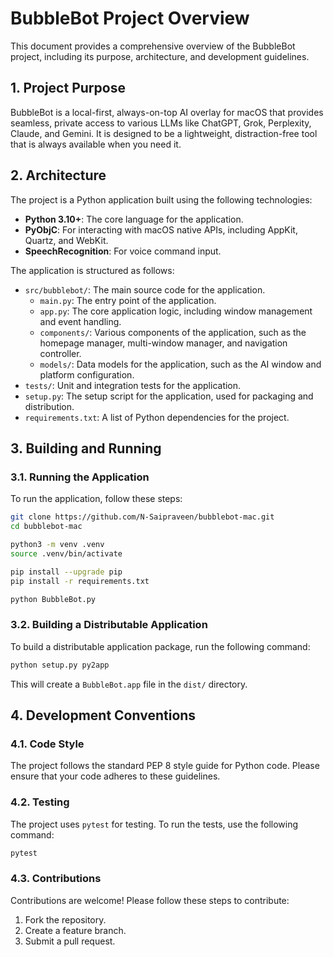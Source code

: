 # BubbleBot Project Overview

This document provides a comprehensive overview of the BubbleBot project, including its purpose, architecture, and development guidelines.

## 1. Project Purpose

BubbleBot is a local-first, always-on-top AI overlay for macOS that provides seamless, private access to various LLMs like ChatGPT, Grok, Perplexity, Claude, and Gemini. It is designed to be a lightweight, distraction-free tool that is always available when you need it.

## 2. Architecture

The project is a Python application built using the following technologies:

*   **Python 3.10+**: The core language for the application.
*   **PyObjC**: For interacting with macOS native APIs, including AppKit, Quartz, and WebKit.
*   **SpeechRecognition**: For voice command input.

The application is structured as follows:

*   `src/bubblebot/`: The main source code for the application.
    *   `main.py`: The entry point of the application.
    *   `app.py`: The core application logic, including window management and event handling.
    *   `components/`: Various components of the application, such as the homepage manager, multi-window manager, and navigation controller.
    *   `models/`: Data models for the application, such as the AI window and platform configuration.
*   `tests/`: Unit and integration tests for the application.
*   `setup.py`: The setup script for the application, used for packaging and distribution.
*   `requirements.txt`: A list of Python dependencies for the project.

## 3. Building and Running

### 3.1. Running the Application

To run the application, follow these steps:

```bash
git clone https://github.com/N-Saipraveen/bubblebot-mac.git
cd bubblebot-mac

python3 -m venv .venv
source .venv/bin/activate

pip install --upgrade pip
pip install -r requirements.txt

python BubbleBot.py
```

### 3.2. Building a Distributable Application

To build a distributable application package, run the following command:

```bash
python setup.py py2app
```

This will create a `BubbleBot.app` file in the `dist/` directory.

## 4. Development Conventions

### 4.1. Code Style

The project follows the standard PEP 8 style guide for Python code. Please ensure that your code adheres to these guidelines.

### 4.2. Testing

The project uses `pytest` for testing. To run the tests, use the following command:

```bash
pytest
```

### 4.3. Contributions

Contributions are welcome! Please follow these steps to contribute:

1.  Fork the repository.
2.  Create a feature branch.
3.  Submit a pull request.
